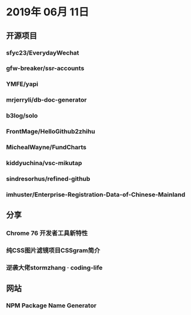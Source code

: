 # 2019年 06月 11日

## 开源项目

### sfyc23/EverydayWechat

<daily-item
  note="每日自动给女朋友发微信暖心话。"
  url="https://github.com/sfyc23/EverydayWechat"
  lang="Python,Dockerfile"
  watch="34"
  star="1690"
  fork="317"/>

### gfw-breaker/ssr-accounts

<daily-item
  note="一键部署Shadowsocks服务；免费Shadowsocks账号分享；免费SS账号分享"
  url="https://github.com/gfw-breaker/ssr-accounts"
  lang="Shell,Python,HTML"
  watch="155"
  star="1724"
  fork="280"/>

### YMFE/yapi

<daily-item
  note="YApi 是一个可本地部署的、打通前后端及QA的、可视化的接口管理平台"
  url="https://github.com/YMFE/yapi"
  lang="JavaScript,HTML,CSS"
  watch="320"
  star="8951"
  fork="1324"/>

### mrjerryli/db-doc-generator

<daily-item
  note="数据字典生成"
  url="https://github.com/mrjerryli/db-doc-generator"
  lang="FreeMarker,Java,HTML"
  watch="1"
  star="0"
  fork="0"/>

### b3log/solo

<daily-item
  note="一款小而美的博客系统，专为程序员设计"
  url="https://github.com/b3log/solo"
  lang="Java,HTML,JavaScript,FreeMarker,CSS,Shell"
  watch="494"
  star="7582"
  fork="2571"/>

### FrontMage/HelloGithub2zhihu

<daily-item
  note="自动上传markdown到知乎"
  url="https://github.com/FrontMage/HelloGithub2zhihu"
  lang="TypeScript,JavaScript"
  watch="1"
  star="17"
  fork="1"/>

### MichealWayne/FundCharts

<daily-item
  note="轻量级canvas数据可视化组件库（可在web移动端、微信小程序、服务端nodejs运行）。包含折线图/面积图、饼图/环形图、柱状图、雷达图（蜘蛛图），散点图，持续更新及维护。"
  url="https://github.com/MichealWayne/FundCharts"
  lang="JavaScript"
  star="2"
  fork="119"/>

### kiddyuchina/vsc-mikutap

<daily-item
  note="mikutap vscode 插件"
  url="https://github.com/kiddyuchina/vsc-mikutap"
  lang="HTML,JavaScript"
  watch="0"
  star="4"
  fork="0"
  :is-chinese="false"/>

### sindresorhus/refined-github

<daily-item
  note="Chrome 扩展，优化 github 的功能"
  url="https://github.com/sindresorhus/refined-github"
  lang="TypeScript,CSS,HTML"
  watch="173"
  star="8891"
  fork="664"
  :is-chinese="false"/>

### imhuster/Enterprise-Registration-Data-of-Chinese-Mainland

<daily-item
  note="中国大陆 31 个省份1978 年至 2019 年一千多万工商企业注册信息，包含企业名称、注册地址、统一社会信用代码、地区、注册日期、经营范围、法人代表、注册资金、企业类型等详细资料。This repository is an dataset of over 10,000,000 enterprise registration data of 31 provinces in Chinese mainland from 1978 to 2019.【工商大数据】、【企业信息】、【enterprise registration data】。"
  url="https://github.com/imhuster/Enterprise-Registration-Data-of-Chinese-Mainland"
  lang="other"
  watch="251"
  star="4501"
  fork="1811"/>

## 分享

### Chrome 76 开发者工具新特性

<daily-item
  url="https://juejin.im/post/5cfd47cff265da1b614feb76"/>

### 纯CSS图片滤镜项目CSSgram简介

<daily-item
  url="https://www.zhangxinxu.com/wordpress/2019/06/css-filters-cssgram/"/>

### 逆袭大佬stormzhang · coding-life

<daily-item
  url="https://hanyajun.com/coding-life/entrepreneurship/stormzhang.html"/>

## 网站

### NPM Package Name Generator

<daily-item
  note="NPM包名生成器"
  url="http://jtho.me/Package-Name-Generator/"
  :is-chinese="false"/>

<daily-footer/>
